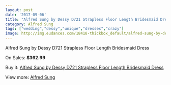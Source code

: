 ```yaml
---
layout: post
date: '2017-09-06'
title: "Alfred Sung by Dessy D721 Strapless Floor Length Bridesmaid Dress"
category: Alfred Sung
tags: ["wedding","dessy","unique","dresses","crazy"]
image: http://img.eudances.com/18418-thickbox_default/alfred-sung-by-dessy-d721-strapless-floor-length-bridesmaid-dress.jpg
---
```

Alfred Sung by Dessy D721 Strapless Floor Length Bridesmaid Dress

On Sales: **$362.99**
<a href="https://www.eudances.com/en/alfred-sung/5429-alfred-sung-by-dessy-d721-strapless-floor-length-bridesmaid-dress.html"><amp-img layout="responsive" width="600" height="600" src="//img.eudances.com/18418-thickbox_default/alfred-sung-by-dessy-d721-strapless-floor-length-bridesmaid-dress.jpg" alt="Alfred Sung by Dessy D721 Strapless Floor Length Bridesmaid Dress 0" /></a>
<a href="https://www.eudances.com/en/alfred-sung/5429-alfred-sung-by-dessy-d721-strapless-floor-length-bridesmaid-dress.html"><amp-img layout="responsive" width="600" height="600" src="//img.eudances.com/18419-thickbox_default/alfred-sung-by-dessy-d721-strapless-floor-length-bridesmaid-dress.jpg" alt="Alfred Sung by Dessy D721 Strapless Floor Length Bridesmaid Dress 1" /></a>

Buy it: [Alfred Sung by Dessy D721 Strapless Floor Length Bridesmaid Dress](https://www.eudances.com/en/alfred-sung/5429-alfred-sung-by-dessy-d721-strapless-floor-length-bridesmaid-dress.html "Alfred Sung by Dessy D721 Strapless Floor Length Bridesmaid Dress")

View more: [Alfred Sung](https://www.eudances.com/en/52-alfred-sung "Alfred Sung")